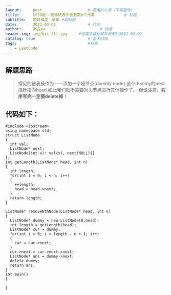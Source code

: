 ```yaml
---
layout:     post   				    # 使用的布局（不需要改）
title:      LC19题——删除链表中倒数第n个元素				# 标题 
subtitle:   题目难度：简单 #副标题
date:       2022-03-03 				# 时间
author:     谢玄xx 						# 作者
header-img: img/bit (1).jpg 	#这篇文章标题背景图片2022-03-02 
catalog: true 						# 是否归档
tags:								#标签
    - LeetCode
---
```


## 解题思路
> 常见的链表操作为——添加一个哑节点(dummy node)
这个dummy的next指针指向head.如此我们就不需要对头节点进行其他操作了。
但请注意，<strong>程序写完一定要delete掉</strong>！

## 代码如下：

    #include <iostream>
    using namespace std;
    struct ListNode
    {
      int val;
      ListNode* next;
      ListNode(int x): val(x), next(NULL){}
    };
    int getLength(ListNode* head, int n)
    {
      int length;
      for(int i = 0; i < n; i++)
      {
        ++length;
        head = head->next;
      }
      return length;
    }

    ListNode* removeNthNode(ListNode* head, int n)
    {
      ListNode* dummy = new ListNode(0,head);
      int length = getLength(head);
      ListNode* cur = dummy;
      for(int i = 0; i < length - n + 1; i++)
      {
        cur = cur->next;
      }
      cur->next = cur->next->next;
      ListNode* ans = dummy->next;
      delete dummy;
      return ans;
    }
    int main()
    {

    }

